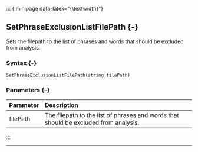::: {.minipage data-latex="{\textwidth}"}
## SetPhraseExclusionListFilePath {-}

Sets the filepath to the list of phrases and words that should be excluded from analysis.

### Syntax {-}

```{sql}
SetPhraseExclusionListFilePath(string filePath)
```

### Parameters {-}

**Parameter** | **Description**
| :-- | :-- |
filePath | The filepath to the list of phrases and words that should be excluded from analysis.
:::

***
